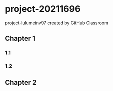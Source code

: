 # project-20211696
project-lulumeinv97 created by GitHub Classroom
## Chapter 1
### 1.1
### 1.2
## Chapter 2
